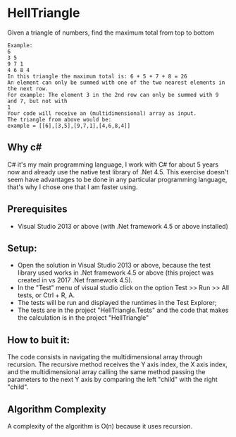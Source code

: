 # HellTriangle
Given a triangle of numbers, find the maximum total from top to bottom
```
Example:
6
3 5
9 7 1
4 6 8 4
In this triangle the maximum total is: 6 + 5 + 7 + 8 = 26
An element can only be summed with one of the two nearest elements in the next row.
For example: The element 3 in the 2nd row can only be summed with 9 and 7, but not with
1
Your code will receive an (multidimensional) array as input.
The triangle from above would be:
example = [[6],[3,5],[9,7,1],[4,6,8,4]]
```

## Why c#
C# it's my main programming language, I work with C# for about 5 years now and already use the native test library of .Net 4.5. This exercise doesn't seem have advantages to be done in any particular programming language, that's why I chose one that I am faster using.

## Prerequisites
- Visual Studio 2013 or above (with .Net framework 4.5 or above installed)

## Setup:
- Open the solution in Visual Studio 2013 or above, because the test library used works in .Net framework 4.5 or above (this project was created in vs 2017 .Net framework 4.5).
- In the "Test" menu of visual studio click on the option Test >> Run >> All tests, or Ctrl + R, A.
- The tests will be run and displayed the runtimes in the Test Explorer;
- The tests are in the project "HellTriangle.Tests" and the code that makes the calculation is in the project "HellTriangle"

## How to buit it:
The code consists in navigating the multidimensional array through recursion. The recursive method receives the Y axis index, the X axis index, and the multidimensional array calling the same method passing the parameters to the next Y axis by comparing the left "child" with the right "child".

## Algorithm Complexity
A complexity of the algorithm is O(n) because it uses recursion.
